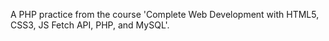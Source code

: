 A PHP practice from the course 'Complete Web Development with HTML5, CSS3, JS Fetch API, PHP, and MySQL'.
